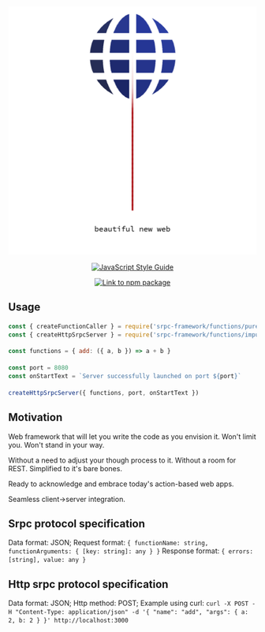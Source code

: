 <p align="center"><img src="srpc-logo.png" /></p>
<p align="center">
  <a href="https://github.com/standard/standard">
    <img alt="JavaScript Style Guide" src="https://cdn.rawgit.com/standard/standard/master/badge.svg" />
  </a>
</p>
<p align="center">
  <a href="https://nodei.co/npm/srpc-framework.png?downloads=true&downloadRank=true&stars=true">
    <img alt="Link to npm package" src="https://nodei.co/npm/srpc-framework.png?downloads=true&downloadRank=true&stars=true" />
  </a>
</p>

## Usage
```js
const { createFunctionCaller } = require('srpc-framework/functions/pure/createFunctionCaller')
const { createHttpSrpcServer } = require('srpc-framework/functions/impure/createSrpcServer')

const functions = { add: ({ a, b }) => a + b }

const port = 8080
const onStartText = `Server successfully launched on port ${port}`

createHttpSrpcServer({ functions, port, onStartText })
```

## Motivation
Web framework that will let you write the code as you envision it. Won't limit you. Won't stand in your way.

Without a need to adjust your though process to it. Without a room for REST. Simplified to it's bare bones.

Ready to acknowledge and embrace today's action-based web apps.

Seamless client->server integration.

## Srpc protocol specification
Data format: JSON;
Request format: `{ functionName: string, functionArguments: { [key: string]: any } }`
Response format: `{ errors: [string], value: any }`

## Http srpc protocol specification
Data format: JSON;
Http method: POST;
Example using curl: `curl -X POST -H "Content-Type: application/json" -d '{ "name": "add", "args": { a: 2, b: 2 } }' http://localhost:3000`

